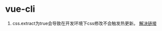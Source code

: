 # vue-cli

1. css.extract为true会导致在开发环境下css修改不会触发热更新。
[解决链接](https://forum.vuejs.org/t/vue-cli-3-x-style/46306)


